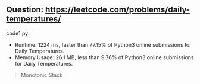 ## Question: https://leetcode.com/problems/daily-temperatures/

code1.py:
* Runtime: 1224 ms, faster than 77.15% of Python3 online submissions for Daily Temperatures.
* Memory Usage: 26.1 MB, less than 9.76% of Python3 online submissions for Daily Temperatures.
> Monotonic Stack